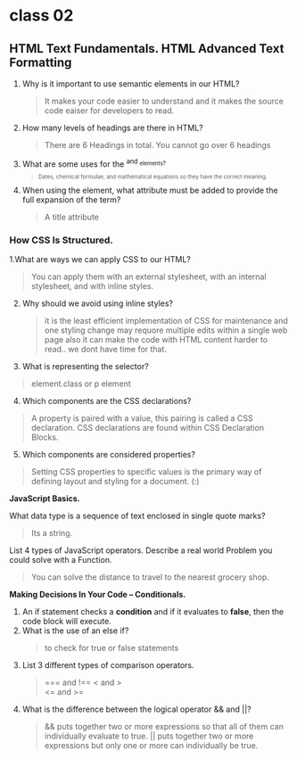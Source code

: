 # class 02

## HTML Text Fundamentals. HTML Advanced Text Formatting

1. Why is it important to use semantic elements in our HTML?
   > It makes your code easier to understand and it makes the source code eaiser for developers to read.
2. How many levels of headings are there in HTML?
   > There are 6 Headings in total. You cannot go over 6 headings
3. What are some uses for the <sup> and <sub> elements?
   > Dates, chemical formulae, and mathematical equations so they have the correct meaning.
4. When using the <abbr> element, what attribute must be added to provide the full expansion of the term?
   > A title attribute

### **How CSS Is Structured.**

1.What are ways we can apply CSS to our HTML?

> You can apply them with an external stylesheet, with an internal stylesheet, and with inline styles.

2. Why should we avoid using inline styles?

   > it is the least efficient implementation of CSS for maintenance and one styling change may requore multiple edits within a single web page also it can make the code with HTML content harder to read.. we dont have time for that.

3. What is representing the selector?

> element.class or p element

4. Which components are the CSS declarations?

> A property is paired with a value, this pairing is called a CSS declaration. CSS declarations are found within CSS Declaration Blocks.

5. Which components are considered properties?

> Setting CSS properties to specific values is the primary way of defining layout and styling for a document. (:)

**JavaScript Basics.**

What data type is a sequence of text enclosed in single quote marks?

> Its a string.

List 4 types of JavaScript operators.
Describe a real world Problem you could solve with a Function.

> You can solve the distance to travel to the nearest grocery shop.

**Making Decisions In Your Code – Conditionals.**

1. An if statement checks a **condition** and if it evaluates to **false**, then the code block will execute.
2. What is the use of an else if?
   > to check for true or false statements
3. List 3 different types of comparison operators.
   > === and !==
   > < and >  
   > <= and >=
4. What is the difference between the logical operator && and ||?
   > && puts together two or more expressions so that all of them can individually evaluate to true. || puts together two or more expressions but only one or more can individually be true.
